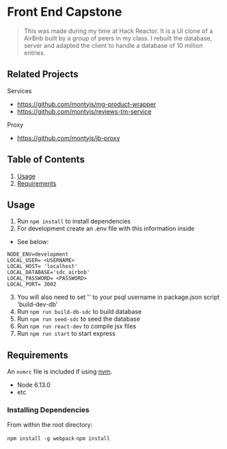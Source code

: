 # Front End Capstone


> This was made during my time at Hack Reactor. It is a UI clone of a AirBnb built by a group of peers in my class. I rebuilt the database, server and adapted the client to handle a database of 10 million entries.  

## Related Projects

Services
  - https://github.com/montyjs/mg-product-wrapper
  - https://github.com/montyjs/reviews-tm-service

Proxy
  - https://github.com/montyjs/jb-proxy

## Table of Contents

1. [Usage](#Usage)
1. [Requirements](#requirements)

## Usage

1. Run ``` npm install ``` to install dependencies
2. For development create an .env file with this information inside
  -  See below:
```
NODE_ENV=development
LOCAL_USER= <USERNAME>
LOCAL_HOST= 'localhost'
LOCAL_DATABASE='sdc_airbnb'
LOCAL_PASSWORD= <PASSWORD>
LOCAL_PORT= 3002
```
3. You will also need to set '<USERNAME>' to your psql username in package.json script 'build-dev-db'
4. Run ``` npm run build-db-sdc ``` to build database
5. Run ``` npm run seed-sdc ``` to seed the database
6. Run ``` npm run react-dev ``` to compile jsx files
7. Run ``` npm run start ``` to start express

## Requirements

An `nvmrc` file is included if using [nvm](https://github.com/creationix/nvm).

- Node 6.13.0
- etc

### Installing Dependencies

From within the root directory:

``` npm install -g webpack ```
``` npm install ```

